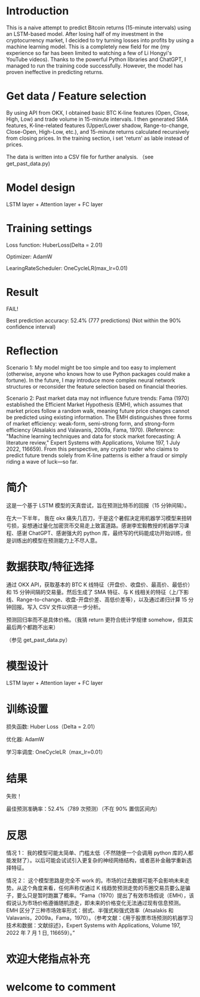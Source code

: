# Introduction

This is a naive attempt to predict Bitcoin returns (15-minute intervals) using an LSTM-based model. After losing half of my investment in the cryptocurrency market, I decided to try turning losses into profits by using a machine learning model. This is a completely new field for me (my experience so far has been limited to watching a few of Li Hongyi's YouTube videos). Thanks to the powerful Python libraries and ChatGPT, I managed to run the training code successfully. However, the model has proven ineffective in predicting returns.

# Get data / Feature selection
By using API from OKX, I obtained basic BTC K-line features (Open, Close, High, Low) and trade volume in 15-minute intervals. I then generated SMA features, K-line-related features (Upper/Lower shadow, Range-to-change, Close-Open, High-Low, etc.), and 15-minute returns calculated recursively from closing prices. In the training section, i set 'return' as lable instead of prices.

The data is written into a CSV file for further analysis.
（see get_past_data.py)

# Model design
LSTM layer + Attention layer + FC layer

# Training settings
Loss function: HuberLoss(Delta = 2.01)

Optimizer: AdamW

LearingRateScheduler: OneCycleLR(max_lr=0.01)

# Result
FAIL!

Best prediction accuracy: 52.4% (777 predictions) (Not within the 90% confidence interval)

# Reflection
Scenario 1: My model might be too simple and too easy to implement (otherwise, anyone who knows how to use Python packages could make a fortune). In the future, I may introduce more complex neural network structures or reconsider the feature selection based on financial theories.

Scenario 2: Past market data may not influence future trends: Fama (1970) established the Efficient Market Hypothesis (EMH), which assumes that market prices follow a random walk, meaning future price changes cannot be predicted using existing information. The EMH distinguishes three forms of market efficiency: weak-form, semi-strong form, and strong-form efficiency (Atsalakis and Valavanis, 2009a, Fama, 1970). (Reference: "Machine learning techniques and data for stock market forecasting: A literature review," Expert Systems with Applications, Volume 197, 1 July 2022, 116659). From this perspective, any crypto trader who claims to predict future trends solely from K-line patterns is either a fraud or simply riding a wave of luck—so far.



# 简介
这是一个基于 LSTM 模型的天真尝试，旨在预测比特币的回报（15 分钟间隔）。

在大一下半年， 我在 okx 痛失几百刀，于是这个暑假决定用机器学习模型来扭转亏损，妄想通过量化加密货币交易走上致富道路。感谢李宏毅教授的机器学习课程、感谢 ChatGPT、感谢强大的 python 库，最终写的代码能成功开始训练，但是训练出的模型在预测能力上不尽人意。

# 数据获取/特征选择
通过 OKX API，获取基本的 BTC K 线特征（开盘价、收盘价、最高价、最低价）和 15 分钟间隔的交易量。然后生成了 SMA 特征、与 K 线相关的特征（上/下影线、Range-to-change、收盘-开盘价差、高低价差等），以及通过递归计算 15 分钟回报。写入 CSV 文件以供进一步分析。

预测回归率而不是具体价格。（我猜 return 更符合统计学规律 somehow，但其实最后两个都跑不出来）

（参见 get_past_data.py）

# 模型设计
LSTM layer + Attention layer + FC layer

# 训练设置
损失函数: Huber Loss（Delta = 2.01）

优化器: AdamW

学习率调度: OneCycleLR（max_lr=0.01）

# 结果
失败！

最佳预测准确率：52.4%（789 次预测）（不在 90% 置信区间内）

# 反思

情况 1： 我的模型可能太简单、门槛太低（不然随便一个会调用 python 库的人都能发财了）。以后可能会试试引入更复杂的神经网络结构，或者恶补金融学重新选择特征。

情况 2： 这个模型思路是完全不 work 的。市场的过去数据可能不会影响未来走势。从这个角度来看，任何声称仅通过 K 线趋势预测走势的币圈交易员要么是骗子，要么只是暂时跑赢了概率。“Fama（1970）提出了有效市场假说（EMH），该假说认为市场价格遵循随机游走，即未来的价格变化无法通过现有信息预测。EMH 区分了三种市场效率形式：弱式、半强式和强式效率（Atsalakis 和 Valavanis，2009a，Fama，1970）。（参考文献：《用于股票市场预测的机器学习技术和数据：文献综述》，Expert Systems with Applications, Volume 197, 2022 年 7 月 1 日, 116659）。”


# 欢迎大佬指点补充
# welcome to comment





